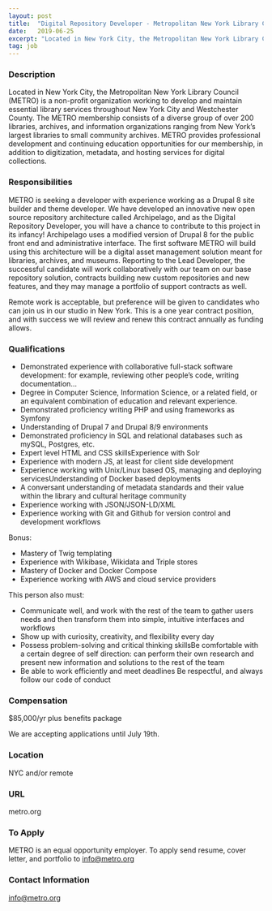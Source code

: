 ```yaml
---
layout: post
title:  "Digital Repository Developer - Metropolitan New York Library Council"
date:   2019-06-25
excerpt: "Located in New York City, the Metropolitan New York Library Council (METRO) is a non-profit organization working to develop and maintain essential library services throughout New York City and Westchester County. The METRO membership consists of a diverse group of over 200 libraries, archives, and information organizations ranging from New..."
tag: job
---
```


### Description   

Located in New York City, the Metropolitan New York Library Council (METRO) is a non-profit organization working to develop and maintain essential library services throughout New York City and Westchester County. The METRO membership consists of a diverse group of over 200 libraries, archives, and information organizations ranging from New York’s largest libraries to small community archives. METRO provides professional development and continuing education opportunities for our membership, in addition to digitization, metadata, and hosting services for digital collections. 




### Responsibilities   

METRO is seeking a developer with experience working as a Drupal 8 site builder and theme developer. We have developed an innovative new open source repository architecture called Archipelago, and as the Digital Repository Developer, you will have a chance to contribute to this project in its infancy! Archipelago uses a modified version of Drupal 8 for the public front end and administrative interface. The first software METRO will build using this architecture will be a digital asset management solution meant for libraries, archives, and museums. Reporting to the Lead Developer, the successful candidate will work collaboratively with our team on our base repository solution, contracts building new custom repositories and new features, and they may manage a portfolio of support contracts as well.

Remote work is acceptable, but preference will be given to candidates who can join us in our studio in New York. This is a one year contract position, and with success we will review and renew this contract annually as funding allows.


### Qualifications   

- Demonstrated experience with collaborative full-stack software development: for example, reviewing other people’s code, writing documentation...
- Degree in Computer Science, Information Science, or a related field, or an equivalent combination of education and relevant experience.
- Demonstrated proficiency writing PHP and using frameworks as Symfony
- Understanding of Drupal 7 and Drupal 8/9 environments
- Demonstrated proficiency in SQL and relational databases such as mySQL, Postgres, etc.
- Expert level HTML and CSS skillsExperience with Solr 
- Experience with modern JS, at least for client side development
- Experience working with Unix/Linux based OS, managing and deploying servicesUnderstanding of Docker based deployments
- A conversant understanding of metadata standards and their value within the library and cultural heritage community
- Experience working with JSON/JSON-LD/XML
- Experience working with Git and Github for version control and development workflows

Bonus:
- Mastery of Twig templating
- Experience with Wikibase, Wikidata and Triple stores
- Mastery of Docker and Docker Compose
- Experience working with AWS and cloud service providers

This person also must:
- Communicate well, and work with the rest of the team to gather users needs and then transform them into simple, intuitive interfaces and workflows
- Show up with curiosity, creativity, and flexibility every day
- Possess problem-solving and critical thinking skillsBe comfortable with a certain degree of self direction: can perform their own research and present new information and solutions to the rest of the team
- Be able to work efficiently and meet deadlines Be respectful, and always follow our code of conduct


### Compensation   

$85,000/yr plus benefits package

We are accepting applications until July 19th.


### Location   

NYC and/or remote


### URL   

metro.org

### To Apply   

METRO is an equal opportunity employer.
To apply send resume, cover letter, and portfolio to info@metro.org 





### Contact Information   

info@metro.org

